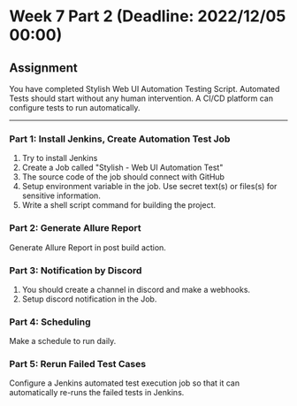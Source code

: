 # Week 7 Part 2 (Deadline: 2022/12/05 00:00)

## Assignment
You have completed Stylish Web UI Automation Testing Script. Automated Tests should start without any human intervention.
A CI/CD platform can configure tests to run automatically.

---
### Part 1: Install Jenkins, Create Automation Test Job
1. Try to install Jenkins
2. Create a Job called "Stylish - Web UI Automation Test"
3. The source code of the job should connect with GitHub
4. Setup environment variable in the job. Use secret text(s) or files(s) for sensitive information.
5. Write a shell script command for building the project.

### Part 2: Generate Allure Report
Generate Allure Report in post build action.

### Part 3: Notification by Discord
1. You should create a channel in discord and make a webhooks.
2. Setup discord notification in the Job.

### Part 4: Scheduling
Make a schedule to run daily.

### Part 5: Rerun Failed Test Cases
Configure a Jenkins automated test execution job so that it can automatically re-runs the failed tests in Jenkins.
